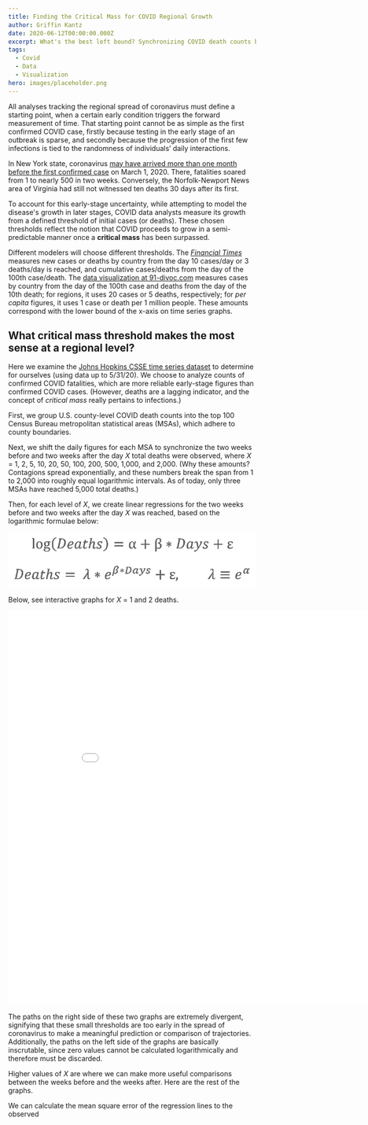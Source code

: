 ```yaml
---
title: Finding the Critical Mass for COVID Regional Growth
author: Griffin Kantz
date: 2020-06-12T00:00:00.000Z
excerpt: What's the best left bound? Synchronizing COVID death counts by U.S. MSA.
tags:
  - Covid
  - Data
  - Visualization
hero: images/placeholder.png
---
```

All analyses tracking the regional spread of coronavirus must define a starting point, when a certain early condition triggers the forward measurement of time. That starting point cannot be as simple as the first confirmed COVID case, firstly because testing in the early stage of an outbreak is sparse, and secondly because the progression of the first few infections is tied to the randomness of individuals’ daily interactions.

In New York state, coronavirus [may have arrived more than one month before the first confirmed case](https://www.cdc.gov/mmwr/volumes/69/wr/mm6922e1.htm?s_cid=mm6922e1_w) on March 1, 2020. There, fatalities soared from 1 to nearly 500 in two weeks. Conversely, the Norfolk-Newport News area of Virginia had still not witnessed ten deaths 30 days after its first.

To account for this early-stage uncertainty, while attempting to model the disease's growth in later stages, COVID data analysts measure its growth from a defined threshold of initial cases (or deaths). These chosen thresholds reflect the notion that COVID proceeds to grow in a semi-predictable manner once a **critical mass** has been surpassed.

Different modelers will choose different thresholds. The *[Financial Times](https://ig.ft.com/coronavirus-chart/?areas=usa&areas=gbr&cumulative=0&logScale=1&perMillion=0&values=deaths)* measures new cases or deaths by country from the day 10 cases/day or 3 deaths/day is reached, and cumulative cases/deaths from the day of the 100th case/death. The [data visualization at 91-divoc.com](http://91-divoc.com/pages/covid-visualization/) measures cases by country from the day of the 100th case and deaths from the day of the 10th death; for regions, it uses 20 cases or 5 deaths, respectively; for *per capita* figures, it uses 1 case or death per 1 million people. These amounts correspond with the lower bound of the x-axis on time series graphs.

## What critical mass threshold makes the most sense at a regional level?

Here we examine the [Johns Hopkins CSSE time series dataset](https://github.com/CSSEGISandData/COVID-19/tree/master/csse_covid_19_data/csse_covid_19_time_series) to determine for ourselves (using data up to 5/31/20). We choose to analyze counts of confirmed COVID fatalities, which are more reliable early-stage figures than confirmed COVID cases. (However, deaths are a lagging indicator, and the concept of *critical mass* really pertains to infections.)

First, we group U.S. county-level COVID death counts into the top 100 Census Bureau metropolitan statistical areas (MSAs), which adhere to county boundaries.

Next, we shift the daily figures for each MSA to synchronize the two weeks before and two weeks after the day *X* total deaths were observed, where *X* = 1, 2, 5, 10, 20, 50, 100, 200, 500, 1,000, and 2,000. (Why these amounts? Contagions spread exponentially, and these numbers break the span from 1 to 2,000 into roughly equal logarithmic intervals. As of today, only three MSAs have reached 5,000 total deaths.)

Then, for each level of *X*, we create linear regressions for the two weeks before and two weeks after the day *X* was reached, based on the logarithmic formulae below:

![Equations: log(deaths) = alpha + beta*days + epsilon. Deaths = lambda*e^(beta*days) + epsilon, lambda = e^alpha.](images/covid-19-critical-mass_equations.png)

Below, see interactive graphs for *X* = 1 and 2 deaths.

<iframe width="900" height="800" frameborder="0" scrolling="no" src="//plotly.com/~GriffinK/3.embed"></iframe>

 

The paths on the right side of these two graphs are extremely divergent, signifying that these small thresholds are too early in the spread of coronavirus to make a meaningful prediction or comparison of trajectories. Additionally, the paths on the left side of the graphs are basically inscrutable, since zero values cannot be calculated logarithmically and therefore must be discarded.

Higher values of *X* are where we can make more useful comparisons between the weeks before and the weeks after. Here are the rest of the graphs.



We can calculate the mean square error of the regression lines to the observed